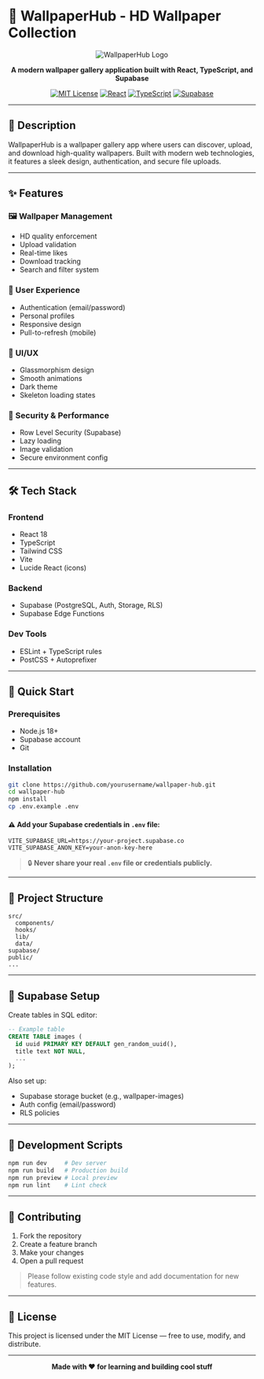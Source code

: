 # 🎨 WallpaperHub - HD Wallpaper Collection

<div align="center">

![WallpaperHub Logo](https://via.placeholder.com/200x100/6366f1/ffffff?text=WallpaperHub)

**A modern wallpaper gallery application built with React, TypeScript, and Supabase**

[![MIT License](https://img.shields.io/badge/License-MIT-green.svg)](https://choosealicense.com/licenses/mit/)
[![React](https://img.shields.io/badge/React-18.3.1-blue.svg)](https://reactjs.org/)
[![TypeScript](https://img.shields.io/badge/TypeScript-5.5.3-blue.svg)](https://www.typescriptlang.org/)
[![Supabase](https://img.shields.io/badge/Supabase-Latest-green.svg)](https://supabase.com/)

</div>

---

## 📖 Description

WallpaperHub is a wallpaper gallery app where users can discover, upload, and download high-quality wallpapers. Built with modern web technologies, it features a sleek design, authentication, and secure file uploads.

---

## ✨ Features

### 🖼️ Wallpaper Management
- HD quality enforcement
- Upload validation
- Real-time likes
- Download tracking
- Search and filter system

### 👤 User Experience
- Authentication (email/password)
- Personal profiles
- Responsive design
- Pull-to-refresh (mobile)

### 🎨 UI/UX
- Glassmorphism design
- Smooth animations
- Dark theme
- Skeleton loading states

### 🔐 Security & Performance
- Row Level Security (Supabase)
- Lazy loading
- Image validation
- Secure environment config

---

## 🛠️ Tech Stack

### Frontend
- React 18
- TypeScript
- Tailwind CSS
- Vite
- Lucide React (icons)

### Backend
- Supabase (PostgreSQL, Auth, Storage, RLS)
- Supabase Edge Functions

### Dev Tools
- ESLint + TypeScript rules
- PostCSS + Autoprefixer

---

## 🚀 Quick Start

### Prerequisites
- Node.js 18+
- Supabase account
- Git

### Installation

```bash
git clone https://github.com/yourusername/wallpaper-hub.git
cd wallpaper-hub
npm install
cp .env.example .env
```

#### ⚠️ Add your Supabase credentials in `.env` file:

```env
VITE_SUPABASE_URL=https://your-project.supabase.co
VITE_SUPABASE_ANON_KEY=your-anon-key-here
```

> 🔒 **Never share your real `.env` file or credentials publicly.**

---

## 📁 Project Structure

```
src/
  components/
  hooks/
  lib/
  data/
supabase/
public/
...
```

---

## 🔧 Supabase Setup

Create tables in SQL editor:

```sql
-- Example table
CREATE TABLE images (
  id uuid PRIMARY KEY DEFAULT gen_random_uuid(),
  title text NOT NULL,
  ...
);
```

Also set up:
- Supabase storage bucket (e.g., wallpaper-images)
- Auth config (email/password)
- RLS policies

---

## 🧪 Development Scripts

```bash
npm run dev     # Dev server
npm run build   # Production build
npm run preview # Local preview
npm run lint    # Lint check
```

---

## 🤝 Contributing

1. Fork the repository  
2. Create a feature branch  
3. Make your changes  
4. Open a pull request  

> Please follow existing code style and add documentation for new features.

---

## 📄 License

This project is licensed under the MIT License — free to use, modify, and distribute.

---

<div align="center">

**Made with ❤️ for learning and building cool stuff**

</div>
